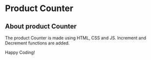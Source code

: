 # Product Counter

## About product Counter

The product Counter is made using HTML, CSS and JS. Increment and Decrement functions are added.

Happy Coding!

